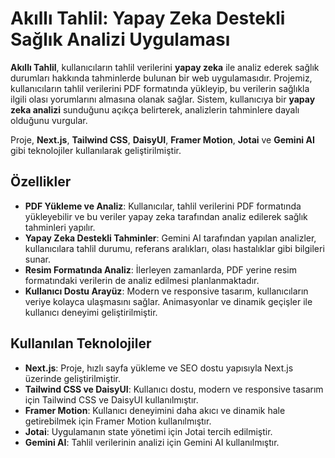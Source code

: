 # Akıllı Tahlil: Yapay Zeka Destekli Sağlık Analizi Uygulaması

**Akıllı Tahlil**, kullanıcıların tahlil verilerini **yapay zeka** ile analiz ederek sağlık durumları hakkında tahminlerde bulunan bir web uygulamasıdır. Projemiz, kullanıcıların tahlil verilerini PDF formatında yükleyip, bu verilerin sağlıkla ilgili olası yorumlarını almasına olanak sağlar. Sistem, kullanıcıya bir **yapay zeka analizi** sunduğunu açıkça belirterek, analizlerin tahminlere dayalı olduğunu vurgular.

Proje, **Next.js**, **Tailwind CSS**, **DaisyUI**, **Framer Motion**, **Jotai** ve **Gemini AI** gibi teknolojiler kullanılarak geliştirilmiştir.

## Özellikler

- **PDF Yükleme ve Analiz**: Kullanıcılar, tahlil verilerini PDF formatında yükleyebilir ve bu veriler yapay zeka tarafından analiz edilerek sağlık tahminleri yapılır.
- **Yapay Zeka Destekli Tahminler**: Gemini AI tarafından yapılan analizler, kullanıcılara tahlil durumu, referans aralıkları, olası hastalıklar gibi bilgileri sunar.
- **Resim Formatında Analiz**: İlerleyen zamanlarda, PDF yerine resim formatındaki verilerin de analiz edilmesi planlanmaktadır.
- **Kullanıcı Dostu Arayüz**: Modern ve responsive tasarım, kullanıcıların veriye kolayca ulaşmasını sağlar. Animasyonlar ve dinamik geçişler ile kullanıcı deneyimi geliştirilmiştir.

## Kullanılan Teknolojiler

- **Next.js**: Proje, hızlı sayfa yükleme ve SEO dostu yapısıyla Next.js üzerinde geliştirilmiştir.
- **Tailwind CSS ve DaisyUI**: Kullanıcı dostu, modern ve responsive tasarım için Tailwind CSS ve DaisyUI kullanılmıştır.
- **Framer Motion**: Kullanıcı deneyimini daha akıcı ve dinamik hale getirebilmek için Framer Motion kullanılmıştır.
- **Jotai**: Uygulamanın state yönetimi için Jotai tercih edilmiştir.
- **Gemini AI**: Tahlil verilerinin analizi için Gemini AI kullanılmıştır.

